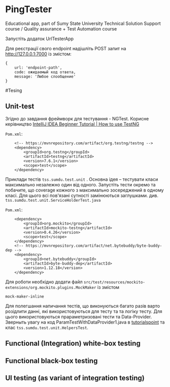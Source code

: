# PingTester

Educational app, part of Sumy State University Technical Solution Support course / Quality assurance + Test Automation
course

Запустіть додаток UrlTesterApp

Для реєстрації свого endpoint надішліть POST запит на http://127.0.0.1:7000 із змістом:

    {
        url: 'endpoint-path',
        code: ожидаемый код ответа,
        message: 'Любое слообщение'
    } 

#Tesing

## Unit-test

Згідно до завдання фреймворк для тестування - NGTest. Корисне
керівництво  [IntelliJ IDEA Beginner Tutorial | How to use TestNG](https://youtu.be/PmpA8PtnXAk)

`Pom.xml`:

        <!-- https://mvnrepository.com/artifact/org.testng/testng -->
        <dependency>
            <groupId>org.testng</groupId>
            <artifactId>testng</artifactId>
            <version>7.6.1</version>
            <scope>test</scope>
        </dependency>

Приклади тестів `tss.sumdu.test.unit` . Основна ідея – тестувати класи максимально незалежно один від одного.
Запустіть тести окремо та побачите, що coverage кожного з максимально зосереджений в одному класі.
Для цього всі пов'язані сутності замінюються заглушками. див. `tss.sumdu.test.unit.ServiceHolderTest.java`

`Pom.xml`:

        <dependency>
            <groupId>org.mockito</groupId>
            <artifactId>mockito-testng</artifactId>
            <version>0.4.26</version>
            <scope>test</scope>
        </dependency>
        <!-- https://mvnrepository.com/artifact/net.bytebuddy/byte-buddy-dep -->
        <dependency>
            <groupId>net.bytebuddy</groupId>
            <artifactId>byte-buddy-dep</artifactId>
            <version>1.12.18</version>
        </dependency>

Для роботи необхідно додати файл `src/test/resources/mockito-extensions/org.mockito.plugins.MockMaker`  із змістом

    mock-maker-inline

Для полегшання напичання тестів, що виконуються багато разів варто розідлити данні, які використовуються для тесту та та
логіку тесту.
Для цього використовуються прараметризовані тести та Data-Provider. Зверныть увагу на код
ParamTestWithDataProvider1.java
в [tutorialspoint](https://www.tutorialspoint.com/testng/testng_parameterized_test.htm) та
клас `tss.sumdu.test.unit.HelpersTest`.

## Functional (Integration) white-box testing

## Functional black-box testing

## UI testing (as variant of integration testing)

